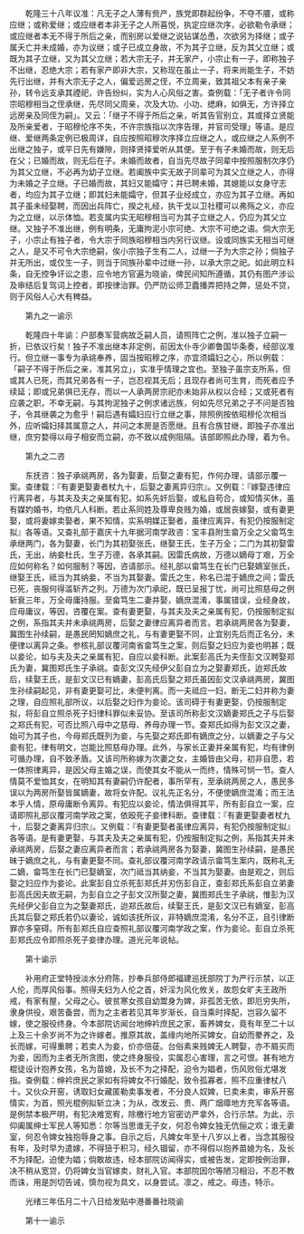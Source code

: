 <!-- { "loadSidebar": true } -->
　　乾隆三十八年议准：凡无子之人薄有赀产，族党即群起纷争，不夺不餍，或称应继；或称爱继；或应继者本非无子之人所喜悦，执定应继次序，必欲勒令承继；或应继者本无不得于所后之亲，而别房以爱继之说钻谋怂恿，次欲另为择继；或子属夭亡并未成婚，亦为议继；或子已成立身故，不为其子立继，反为其父立继；或既为其子立继，又为其父立继；若大宗无子，并无家产，小宗止有一子，即称独子不出继，忍绝大宗；若有家产即非大宗，又称现在虽止一子，将来尚能生子，不妨先行出继，并有大宗无子之人，偏爱远房之侄，不立周亲，致其祖父本有亲子亲孙，转令远支承其禋祀，许告纷纠，实为人心风俗之害。查例载：「无子者许令同宗昭穆相当之侄承继，先尽同父周亲，次及大功、小功、缌麻，如俱无，方许择立远房亲及同侄为嗣」。又云：「继子不得于所后之亲，听其告官别立，其或择立贤能及所亲爱者，于昭穆伦序不失，不许宗族指以次序告理，并官司受理」等语。是应继、爱继两条定例已极周详，自应按照昭穆次序择立应继之人，或应继之人系例不出继之独子，或平日先有嫌隙，则择贤择爱听从其便。至于有子未婚而故，则无后在父；已婚而故，则无后在子。未婚而故者，自当先尽故子同辈中按照服制次序仍为其父立继，不必再为幼子立继。若阖族中实无故子同辈可为其父立继之人，亦得为未婚之子立继。子已婚而故，其妇又能孀守；并已聘未婚，其媳能以女身守志者，均应为其子立继；即其妇未能孀守，但其子业经成立，亦应为其子立继。再如其子虽未经娶聘，而因出兵阵亡，揆之礼经，执干戈以卫社稷可以弗殇之义，亦应为之立继，以示体恤。若支属内实无昭穆相当可为其子立继之人，仍应为其父立继。又独子不准出继，例有明条，无庸拘泥小宗可绝、大宗不可绝之语。倘大宗无子，小宗止有独子者，令大宗于同族昭穆相当内另行议继。设或同族实无相当可继之人，是又不可令大宗绝嗣，俟小宗独子生有二人，过继一子为大宗之孙；倘独子并无所出，或仅生一子，则当于同族孙辈中过继一孙，以承大宗之祀。如此明立科条，自无控争讦讼之患，应令地方官遍为晓谕，俾民间知所遵循，其仍有图产涉讼及审结后复驾词上控者，即按律治罪。仍严防讼师卫蠹播弄把持之弊，惩处不贷，则于风俗人心大有稗益。

　　第九之一谕示

　　乾隆四十年谕：户部奏军营病故乏嗣人员，请照阵亡之例，准以独子立嗣一折，已依议行矣！独子不准出继本非定例，前因太仆寺少卿鲁国华条奏，经部议准行。但立继一事专为承祧奉养，固当按昭穆之序，亦宜须孀妇之心，所以例载：「嗣子不得于所后之亲，准其另立」，实准乎情理之宜也。至独子虽宗支所系，但或其人已死，而其兄弟各有一子，岂忍视其无后；且现存者尚可生育，而死者应予续延；即或兄弟俱已无存，而以一人承两房宗祀亦未始非从权以合经；又或死者有应袭之职，不幸无嗣，与其拘泥独子之例求诸远族，何如先尽兄弟之子不问是否独子，令其继袭之为愈乎！嗣后遇有孀妇应行立继之事，除照例按依昭穆伦次相当外，应听孀妇择其属意之人，并问之本房是否愿继。且有合族甘继，即独子亦准出继，庶穷婺得以母子相安而立嗣，亦不致以成例阻隔。该部即照此办理，着为令。

　　第九之二咨

　　东抚咨：独子承祧两房，各为娶妻，后娶之妻有犯，作何办理，请部示覆一案。查律载：『有妻更娶妻者杖九十，后娶之妻离异归宗』。又例载：『嫁娶违律应行离异者，与其夫及夫之亲属有犯，如系先奸后娶，或私自苟合，或知情买休，虽有媒妁婚书，均依凡人科断。若止系同姓及尊卑良贱为婚，或居丧嫁娶，或有妻更娶，或将妻嫁卖娶者，果不知情，实系明媒正娶者，虽律应离异，有犯仍按服制定拟』各等语。又查礼部于嘉庆十九年据河南学政咨：宝丰县附生畲万全之父畲笃生承继两门，各为娶妻，长门为其初娶张氏，继娶王氏，生子万全；二门为其初娶雷氏，无出，纳妾杜氏，生子万德，各承其嗣。因雷氏病故，万德以嫡母丁艰，万全应如何称名？如何服制？等因，咨请部示。经礼部以畲笃生在长门已娶嫡室张氏，继娶王氏，祗当为其纳妾，不当为其娶妻。雷氏之生，称名已混于嫡庶之间；雷氏已死，丧服何得滥斩齐之列。万德为次门承祀，既已呈报丁忧，尚可比照慈母之例斩衰三年，万全毋庸持服。至畲笃生二妻并娶，嫡庶混淆，事属错误，业经身故，应毋庸议，等因，咨覆在案。查有妻更娶，与其夫及夫之亲属有犯，仍按服制定拟之例，系指其夫并未承祧两房，后娶之妻律应离异者而言。若承祧两房各为娶妻，冀图生孙续嗣，是愚民罔知嫡庶之礼，与有妻更娶不同，止宜别先后而正名分，未便律以离异之条。参核礼部议覆河南省畲笃生之案，则后娶之妇应为妾也明甚；既以妾论，如与夫及夫之亲属有犯，自应以妾科断。此案彭高氏为夫侄彭文汉聘娶郑氏为妻，冀图郑氏生子承祧。查彭文汉先经伊父彭自立为之娶妻郑氏，迨郑氏故后，续娶王氏，是彭文汉已有嫡妻，彭高氏后娶之郑氏虽因彭文汉承祧两房，冀图生孙续嗣起见，非有妻更娶可比，未便判离。而一夫祗应一妇，断无二妇并称为妻之理，自应照礼部所议，以后娶之妇作为妾论。该司碍于有妻更娶，仍按服制定拟，将彭自立照杀死子妇律科罪似未妥协。至该司所称彭文汉嫡妻郑氏之子与后娶之郑氏有犯，可否比照八母中之慈母、养母办理一节。查郑氏如得为彭文汉之妻，始可为其子也，今母郑氏既列为妾，与先娶之郑氏即有嫡庶之分，以嫡妻之子与父妾有犯，律有明文，岂能比照慈母办理。此外，与家长正妻并亲属有犯，均有律例可循办理，自不致矛盾。又该司所称嫁为次妻之女，主婚皆由父母，初非自愿，若一体照律离异，是因父母主婚之误，而使其女不能从一而终，情殊可悯一节。查人情莫不爱恤其女，在明知其有妻嗣仍许配者，事所罕有，至承祧两房之人，愚民多误以为两房所娶皆属嫡妻，故将女许配。议礼先正名分，不便使嫡庶混淆；而王法本乎人情，原毋庸断令离异。有犯应以妾论，情法俱得其平，所有彭自立一案，应请即照礼部议覆河南学政之案，依殴死子妾律科断。查律载：『有妻更娶妻者杖九十，后娶之妻离异归宗』。又例载：『有妻更娶者虽律应离异，有犯仍按服制定拟』各等语。是有妻更娶，与其夫及夫之亲属有犯，仍按服制定拟之例，系指其夫并未承祧两房，后娶之妻应离异者而言；若承祧两房各为娶妻，冀图生孙续嗣，是愚民昧于嫡庶之礼，与有妻更娶不同。查礼部议覆河南学政请示畲笃生案内，既称礼无二嫡，畲笃生在长门已娶嫡室，次门祗当其纳妾，不当其为娶妻。由是观之，则后娶之妇应作为妾论。此案彭自立杀死彭郑氏并刃伤彭自正，查彭郑氏系彭自立弟妻彭高氏因夫故无嗣，为彭自立之子彭文汉所娶之妻，冀图郑氏生子承祧，惟彭为汉先经伊父彭自立为之娶妻郑氏，迨郑氏故后，续娶王氏，是彭文汉已有嫡室，彭高氏其后娶之郑氏若仍以妻论，诚如该抚所议，非特嫡庶混淆，名分不正，且引律断罪亦多窒碍。所有彭郑氏自应查照礼部议覆河南学政之案，作为妾论。彭自立杀死彭郑氏应令即照杀死子妾律办理。道光元年说帖。

　　第十谕示

　　补用府正堂特授淡水分府陈，抄奉兵部侍郎福建巡抚部院丁为严行示禁，以正人伦，而厚风俗事。照得夫妇为人伦之首，奸淫为风化攸关，故怨女旷夫王政所戒，有家有屋，父母之心。彼贫寒女孩自幼鬻身为婢，非孤苦无依，即厄穷失所，隶身供役，艰苦备尝，而为之主者若见其年岁渐长，自当乘时择配，岂容久留不嫁，使之服役终身。今本部院访闻台地绅衿庶民之家，畜养婢女，竟有年至二十以上及三十余岁尚不为之许嫁者。推原其故，盖缘内地所买婢女，自幼而豢养之，及长而嫁，可得重聘；若卖人为妾，价亦倍蓗。台俗素来贱婢无人聘娶，亦不屑买而为妾，因而为主者无所贪图，使之终身服役，实属忍心害理，言之可恨。甚有地方棍徒设计抱养女孩，名为苗媳，及长不为之择配，迫令为娼者，伤风败俗尤堪发指。查例载：绅衿庶民之家如有将婢女不行婚配，致令孤寡者，照不应重律杖八十。又伙众开窑，诱取妇女藏匿勒卖事发者，不分良人奴婢，巳卖未卖，审系开窑情实，为首，照光棍例拟斩立决；为从，改发云、贵、两广烟瘴地方充军各等语。是例禁本极严明，有犯决难宽宥，除檄行地方官密访严拿外，合行示禁。为此，示仰阖属绅士军民人等知悉：尔等当思谁无子女，何忍令婢女独无伉俪之欢；谁无妻室，何忍令婢女独抱辱身之事。自示之后，凡婢女年至十八岁以上者，当念其服役有年，及时早为遣嫁，不得狃于积习，经久锢留，亦不得假以抱养苗媳为名，及长不为择配，迫使为娼；倘敢故违，经本部院访闻得实，或被告发，定即按例治罪，决不稍从宽贷，仍将婢女当官嫁卖，财礼入官。本部院因尔等陋习相沿，不忍不教而诛，用是剀切告诫，慎勿视为具文，以身尝试。凛之，戒之。毋违，特示。

　　光绪三年伍月二十八日给发贴中港番番社晓谕

　　第十一谕示

